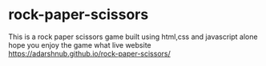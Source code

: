 # rock-paper-scissors
This is a rock paper scissors game built using html,css and javascript alone
hope you enjoy the game
what live website    https://adarshnub.github.io/rock-paper-scissors/
